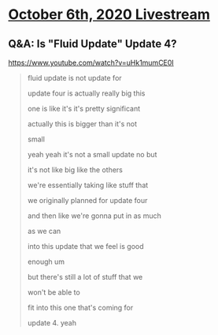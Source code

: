 # [October 6th, 2020 Livestream](../2020-10-06.md)
## Q&A: Is "Fluid Update" Update 4?
https://www.youtube.com/watch?v=uHk1mumCE0I
> fluid update is not update for
>
> update four is actually really big this
>
> one is like it's it's pretty significant
>
> actually this is bigger than it's not
>
> small
>
> yeah yeah it's not a small update no but
>
> it's not like big like the others
>
> we're essentially taking like stuff that
>
> we originally planned for update four
>
> and then like we're gonna put in as much
>
> as we can
>
> into this update that we feel is good
>
> enough um
>
> but there's still a lot of stuff that we
>
> won't be able to
>
> fit into this one that's coming for
>
> update 4. yeah
>

